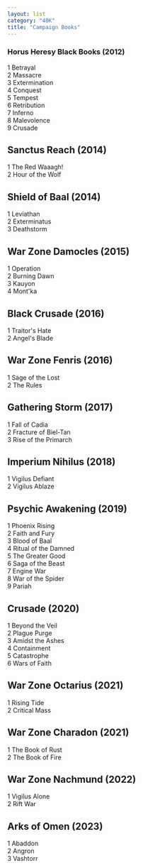```yaml
---
layout: list
category: "40K"
title: "Campaign Books"
---
```


### Horus Heresy Black Books (2012)  
1 Betrayal  
2 Massacre  
3 Extermination  
4 Conquest  
5 Tempest  
6 Retribution  
7 Inferno  
8 Malevolence  
9 Crusade  

## Sanctus Reach (2014) ##
1 The Red Waaagh!  
2 Hour of the Wolf  

## Shield of Baal (2014) ##
1 Leviathan  
2 Exterminatus  
3 Deathstorm  

## War Zone Damocles (2015) ##
1 Operation  
2 Burning Dawn  
3 Kauyon  
4 Mont'ka  

## Black Crusade (2016) ##
1 Traitor's Hate  
2 Angel's Blade  

## War Zone Fenris (2016) ##
1 Sage of the Lost  
2 The Rules  

## Gathering Storm (2017) ##
1 Fall of Cadia  
2 Fracture of Biel-Tan  
3 Rise of the Primarch  

## Imperium Nihilus (2018) ## 
1 Vigilus Defiant  
2 Vigilus Ablaze  

## Psychic Awakening (2019) ##
1 Phoenix Rising  
2 Faith and Fury  
3 Blood of Baal  
4 Ritual of the Damned  
5 The Greater Good  
6 Saga of the Beast  
7 Engine War  
8 War of the Spider  
9 Pariah  

## Crusade (2020) ##
1 Beyond the Veil  
2 Plague Purge  
3 Amidst the Ashes  
4 Containment  
5 Catastrophe  
6 Wars of Faith  

## War Zone Octarius (2021) ##
1 Rising Tide  
2 Critical Mass  

## War Zone Charadon (2021) ##
1 The Book of Rust  
2 The Book of Fire  

## War Zone Nachmund (2022) ##
1 Vigilus Alone  
2 Rift War  

## Arks of Omen (2023) ##
1 Abaddon  
2 Angron  
3 Vashtorr  

